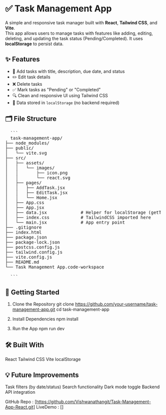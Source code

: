 # ✅ Task Management App

A simple and responsive task manager built with **React**, **Tailwind CSS**, and **Vite**.  
This app allows users to manage tasks with features like adding, editing, deleting, and updating the task status (Pending/Completed). It uses **localStorage** to persist data.

## ✨ Features

- 📌 Add tasks with title, description, due date, and status
- ✏️ Edit task details
- ❌ Delete tasks
- ✅ Mark tasks as "Pending" or "Completed"
- 🔍 Clean and responsive UI using Tailwind CSS
- 💾 Data stored in `localStorage` (no backend required)

## 🗂️ File Structure

<pre>
  ```
  task-management-app/
├── node_modules/
├── public/
│   └── vite.svg
├── src/
│   ├── assets/
│   │   └── images/
│   │       ├── icon.png
│   │       └── react.svg
│   ├── pages/
│   │   ├── AddTask.jsx
│   │   ├── EditTask.jsx
│   │   └── Home.jsx
│   ├── App.css
│   ├── App.jsx
│   ├── data.jsx             # Helper for localStorage (getTasks, saveTasks)
│   ├── index.css            # TailwindCSS imported here
│   └── main.jsx             # App entry point
├── .gitignore
├── index.html
├── package.json
├── package-lock.json
├── postcss.config.js
├── tailwind.config.js
├── vite.config.js
├── README.md
└── Task Management App.code-workspace

  ```
</pre>

## 🚀 Getting Started
1. Clone the Repository
git clone https://github.com/your-username/task-management-app.git
cd task-management-app

2. Install Dependencies
npm install

3. Run the App
npm run dev

## 🛠️ Built With
React
Tailwind CSS
Vite
localStorage

## 💡 Future Improvements
Task filters (by date/status)
Search functionality
Dark mode toggle
Backend API integration

GitHub Repo : [https://github.com/Vishwanathangit/Task-Management-App-React.git]
LiveDemo : []
